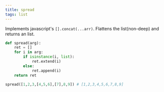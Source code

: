 ```yaml
---
title: spread
tags: list
---
```

Implements javascript's `[].concat(...arr)`. Flattens the list(non-deep) and returns an list.

```python
def spread(arg):
    ret = []
    for i in arg:
        if isinstance(i, list):
            ret.extend(i)
        else:
            ret.append(i)
    return ret
```


```python
spread([1,2,3,[4,5,6],[7],8,9]) # [1,2,3,4,5,6,7,8,9]
```